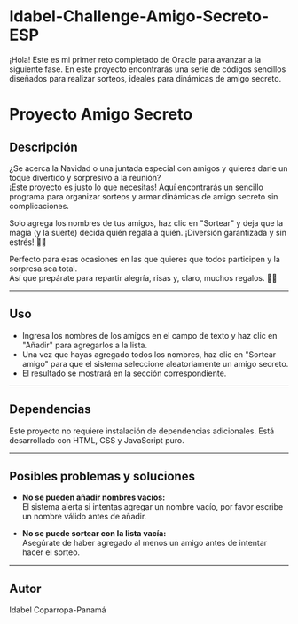 # Idabel-Challenge-Amigo-Secreto-ESP
¡Hola! Este es mi primer reto completado de Oracle para avanzar a la siguiente fase. En este proyecto encontrarás una serie de códigos sencillos diseñados para realizar sorteos, ideales para dinámicas de amigo secreto.
# Proyecto Amigo Secreto

## Descripción

¿Se acerca la Navidad o una juntada especial con amigos y quieres darle un toque divertido y sorpresivo a la reunión?  
¡Este proyecto es justo lo que necesitas! Aquí encontrarás un sencillo programa para organizar sorteos y armar dinámicas de amigo secreto sin complicaciones.  

Solo agrega los nombres de tus amigos, haz clic en "Sortear" y deja que la magia (y la suerte) decida quién regala a quién. ¡Diversión garantizada y sin estrés! 🎉🎁

Perfecto para esas ocasiones en las que quieres que todos participen y la sorpresa sea total.  
Así que prepárate para repartir alegría, risas y, claro, muchos regalos. 🎅🤶

---

## Uso

- Ingresa los nombres de los amigos en el campo de texto y haz clic en "Añadir" para agregarlos a la lista.
- Una vez que hayas agregado todos los nombres, haz clic en "Sortear amigo" para que el sistema seleccione aleatoriamente un amigo secreto.
- El resultado se mostrará en la sección correspondiente.

---

## Dependencias

Este proyecto no requiere instalación de dependencias adicionales. Está desarrollado con HTML, CSS y JavaScript puro.

---

## Posibles problemas y soluciones

- **No se pueden añadir nombres vacíos:**  
  El sistema alerta si intentas agregar un nombre vacío, por favor escribe un nombre válido antes de añadir.

- **No se puede sortear con la lista vacía:**  
  Asegúrate de haber agregado al menos un amigo antes de intentar hacer el sorteo.

---

## Autor

Idabel Coparropa-Panamá
